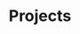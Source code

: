 ---
title: Projects
type: landing

sections:
  - block: markdown
    content:
      title: Research Projects
      subtitle: 'Browse by category:'
      text: |
        [All Projects](/project/) | [Machine Learning](/tags/machine-learning/) | [Computer Vision](/tags/computer-vision/) | [NLP](/tags/nlp/) | [Deep Learning](/tags/deep-learning/)
    design:
      columns: '1'
      css_style: |
        text-align: center;
        a {
          display: inline-block;
          margin: 0.5rem;
          padding: 0.5rem 1.5rem;
          background: #007bff;
          color: white;
          border-radius: 25px;
          text-decoration: none;
        }
        a:hover {
          background: #0056b3;
          transform: translateY(-2px);
        }
      
  - block: collection
    content:
      title: ''
      page_type: project
      count: 0
      filters:
        folders:
          - project
    design:
      view: card
      columns: '2'
---